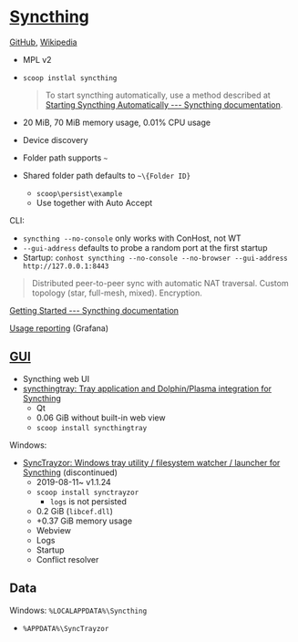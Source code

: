 # [Syncthing](https://syncthing.net/)
[GitHub](https://github.com/syncthing/syncthing), [Wikipedia](https://en.wikipedia.org/wiki/Syncthing)

- MPL v2
- `scoop instlal syncthing`

  > To start syncthing automatically, use a method described at [Starting Syncthing Automatically --- Syncthing documentation](https://docs.syncthing.net/users/autostart.html#windows).
- 20 MiB, 70 MiB memory usage, 0.01% CPU usage
- Device discovery
- Folder path supports `~`
- Shared folder path defaults to `~\{Folder ID}`
  - `scoop\persist\example`
  - Use together with Auto Accept

CLI:
- `syncthing --no-console` only works with ConHost, not WT
- `--gui-address` defaults to probe a random port at the first startup
- Startup: `conhost syncthing --no-console --no-browser --gui-address http://127.0.0.1:8443`

> Distributed peer-to-peer sync with automatic NAT traversal. Custom topology (star, full-mesh, mixed). Encryption.

[Getting Started --- Syncthing documentation](https://docs.syncthing.net/intro/getting-started.html)

[Usage reporting](https://data.syncthing.net/) (Grafana)

## [GUI](https://docs.syncthing.net/users/contrib.html#gui-wrappers)
- Syncthing web UI
- [syncthingtray: Tray application and Dolphin/Plasma integration for Syncthing](https://github.com/Martchus/syncthingtray)
  - Qt
  - 0.06 GiB without built-in web view
  - `scoop install syncthingtray`

Windows:
- [SyncTrayzor: Windows tray utility / filesystem watcher / launcher for Syncthing](https://github.com/canton7/SyncTrayzor) (discontinued)
  - 2019-08-11~ v1.1.24
  - `scoop install synctrayzor`
    - `logs` is not persisted
  - 0.2 GiB (`libcef.dll`)
  - +0.37 GiB memory usage
  - Webview
  - Logs
  - Startup
  - Conflict resolver

## Data
Windows: `%LOCALAPPDATA%\Syncthing`
- `%APPDATA%\SyncTrayzor`
